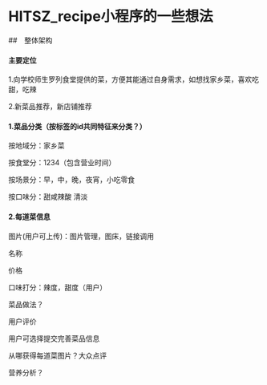 # HITSZ_recipe小程序的一些想法

##　整体架构

#### 主要定位

1.向学校师生罗列食堂提供的菜，方便其能通过自身需求，如想找家乡菜，喜欢吃甜，吃辣

2.新菜品推荐，新店铺推荐

#### 1.菜品分类（按标签的id共同特征来分类？）

按地域分：家乡菜

按食堂分：1234（包含营业时间）

按场景分：早，中，晚，夜宵，小吃零食

按口味分：甜咸辣酸 清淡

#### 2.每道菜信息

图片(用户可上传)：图片管理，图床，链接调用

名称

价格

口味打分：辣度，甜度（用户）

菜品做法？

用户评价

用户可选择提交完善菜品信息

从哪获得每道菜图片？大众点评

营养分析？